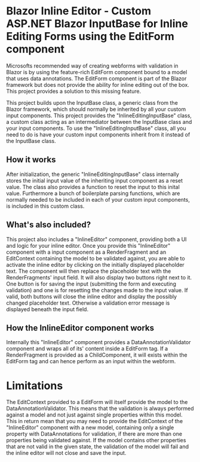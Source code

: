 # Blazor Inline Editor  - Custom ASP.NET Blazor InputBase for Inline Editing Forms using the EditForm component

Microsofts recommended way of creating webforms with validation in Blazor is by using the feature-rich EditForm component bound to a model that uses data annotations. The EditForm component is part of the Blazor framework but does not provide the ability for inline editing out of the box. This project provides a solution to this missing feature.

This project builds upon the InputBase class, a generic class from the Blazor framework, which should normally be inherited by all your custom input components. This project provides the "InlineEditingInputBase" class, a custom class acting as an intermediator between the InputBase class and your input components. To use the "InlineEditingInputBase" class, all you need to do is have your custom input components inherit from it instead of the InputBase class.

## How it works

After initialization, the generic "InlineEditingInputBase" class internally stores the initial input value of the inheriting input component as a reset value. The class also provides a function to reset the input to this inital value. Furthermore a bunch of boilerplate parsing functions, which are normally needed to be included in each of your custom input components, is included in this custom class.

## What's also included?

This project also includes a "InlineEditor" component, providing both a UI and logic for your inline editor. Once you provide this "InlineEditor" component with a input component as a RenderFragment and an EditContext containing the model to be validated against, you are able to activate the inline editor by clicking on the initially displayed placeholder text. The component will then replace the placeholder text with the RenderFragments' input field. It will also display two buttons right next to it. One button is for saving the input (submitting the form and executing validation) and one is for resetting the changes made to the input value. If valid, both buttons will close the inline editor and display the possibly changed placeholder text. Otherwise a validation error message is displayed beneath the input field.


## How the InlineEditor component works
Internally this "InlineEditor" component provides a DataAnnotationValidator component and wraps all of its' content inside a EditForm tag. If a RenderFragment is provided as a ChildComponent, it will exists within the EditForm tag and can hence perform as an input within the webform.

# Limitations
The EditContext provided to a EditForm will itself provide the model to the DataAnnotationValidator. This means that the validation is always performed against a model and not just against single properties within this model. This in return mean that you may need to provide the EditContext of the "InlineEditor" component with a new model, containing only a single property with DataAnnotations for validation, if there are more than one properties being validated against. If the model contains other properties that are not valid in the given state, the validation of the model will fail and the inline editor will not close and save the input.